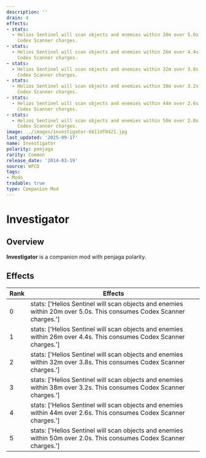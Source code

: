 ```yaml
---
description: ''
drain: 4
effects:
- stats:
  - Helios Sentinel will scan objects and enemies within 20m over 5.0s. This consumes
    Codex Scanner charges.
- stats:
  - Helios Sentinel will scan objects and enemies within 26m over 4.4s. This consumes
    Codex Scanner charges.
- stats:
  - Helios Sentinel will scan objects and enemies within 32m over 3.8s. This consumes
    Codex Scanner charges.
- stats:
  - Helios Sentinel will scan objects and enemies within 38m over 3.2s. This consumes
    Codex Scanner charges.
- stats:
  - Helios Sentinel will scan objects and enemies within 44m over 2.6s. This consumes
    Codex Scanner charges.
- stats:
  - Helios Sentinel will scan objects and enemies within 50m over 2.0s. This consumes
    Codex Scanner charges.
image: ../images/investigator-6611df8421.jpg
last_updated: '2025-09-17'
name: Investigator
polarity: penjaga
rarity: Common
release_date: '2014-03-19'
source: WFCD
tags:
- Mods
tradable: true
type: Companion Mod
---
```


# Investigator

## Overview

**Investigator** is a companion mod with penjaga polarity.

## Effects

| Rank | Effects |
|------|----------|
| 0 | stats: ['Helios Sentinel will scan objects and enemies within 20m over 5.0s. This consumes Codex Scanner charges.'] |
| 1 | stats: ['Helios Sentinel will scan objects and enemies within 26m over 4.4s. This consumes Codex Scanner charges.'] |
| 2 | stats: ['Helios Sentinel will scan objects and enemies within 32m over 3.8s. This consumes Codex Scanner charges.'] |
| 3 | stats: ['Helios Sentinel will scan objects and enemies within 38m over 3.2s. This consumes Codex Scanner charges.'] |
| 4 | stats: ['Helios Sentinel will scan objects and enemies within 44m over 2.6s. This consumes Codex Scanner charges.'] |
| 5 | stats: ['Helios Sentinel will scan objects and enemies within 50m over 2.0s. This consumes Codex Scanner charges.'] |

